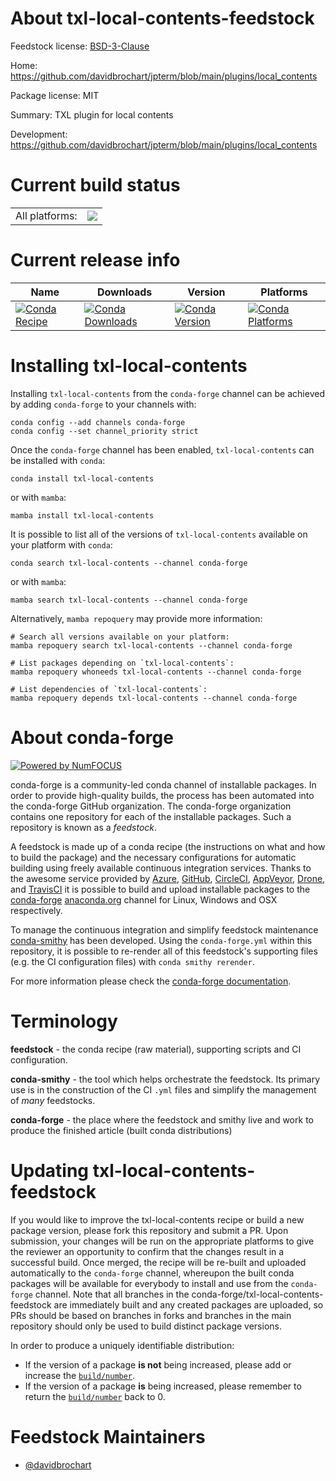 About txl-local-contents-feedstock
==================================

Feedstock license: [BSD-3-Clause](https://github.com/conda-forge/txl-local-contents-feedstock/blob/main/LICENSE.txt)

Home: https://github.com/davidbrochart/jpterm/blob/main/plugins/local_contents

Package license: MIT

Summary: TXL plugin for local contents

Development: https://github.com/davidbrochart/jpterm/blob/main/plugins/local_contents

Current build status
====================


<table><tr><td>All platforms:</td>
    <td>
      <a href="https://dev.azure.com/conda-forge/feedstock-builds/_build/latest?definitionId=22851&branchName=main">
        <img src="https://dev.azure.com/conda-forge/feedstock-builds/_apis/build/status/txl-local-contents-feedstock?branchName=main">
      </a>
    </td>
  </tr>
</table>

Current release info
====================

| Name | Downloads | Version | Platforms |
| --- | --- | --- | --- |
| [![Conda Recipe](https://img.shields.io/badge/recipe-txl--local--contents-green.svg)](https://anaconda.org/conda-forge/txl-local-contents) | [![Conda Downloads](https://img.shields.io/conda/dn/conda-forge/txl-local-contents.svg)](https://anaconda.org/conda-forge/txl-local-contents) | [![Conda Version](https://img.shields.io/conda/vn/conda-forge/txl-local-contents.svg)](https://anaconda.org/conda-forge/txl-local-contents) | [![Conda Platforms](https://img.shields.io/conda/pn/conda-forge/txl-local-contents.svg)](https://anaconda.org/conda-forge/txl-local-contents) |

Installing txl-local-contents
=============================

Installing `txl-local-contents` from the `conda-forge` channel can be achieved by adding `conda-forge` to your channels with:

```
conda config --add channels conda-forge
conda config --set channel_priority strict
```

Once the `conda-forge` channel has been enabled, `txl-local-contents` can be installed with `conda`:

```
conda install txl-local-contents
```

or with `mamba`:

```
mamba install txl-local-contents
```

It is possible to list all of the versions of `txl-local-contents` available on your platform with `conda`:

```
conda search txl-local-contents --channel conda-forge
```

or with `mamba`:

```
mamba search txl-local-contents --channel conda-forge
```

Alternatively, `mamba repoquery` may provide more information:

```
# Search all versions available on your platform:
mamba repoquery search txl-local-contents --channel conda-forge

# List packages depending on `txl-local-contents`:
mamba repoquery whoneeds txl-local-contents --channel conda-forge

# List dependencies of `txl-local-contents`:
mamba repoquery depends txl-local-contents --channel conda-forge
```


About conda-forge
=================

[![Powered by
NumFOCUS](https://img.shields.io/badge/powered%20by-NumFOCUS-orange.svg?style=flat&colorA=E1523D&colorB=007D8A)](https://numfocus.org)

conda-forge is a community-led conda channel of installable packages.
In order to provide high-quality builds, the process has been automated into the
conda-forge GitHub organization. The conda-forge organization contains one repository
for each of the installable packages. Such a repository is known as a *feedstock*.

A feedstock is made up of a conda recipe (the instructions on what and how to build
the package) and the necessary configurations for automatic building using freely
available continuous integration services. Thanks to the awesome service provided by
[Azure](https://azure.microsoft.com/en-us/services/devops/), [GitHub](https://github.com/),
[CircleCI](https://circleci.com/), [AppVeyor](https://www.appveyor.com/),
[Drone](https://cloud.drone.io/welcome), and [TravisCI](https://travis-ci.com/)
it is possible to build and upload installable packages to the
[conda-forge](https://anaconda.org/conda-forge) [anaconda.org](https://anaconda.org/)
channel for Linux, Windows and OSX respectively.

To manage the continuous integration and simplify feedstock maintenance
[conda-smithy](https://github.com/conda-forge/conda-smithy) has been developed.
Using the ``conda-forge.yml`` within this repository, it is possible to re-render all of
this feedstock's supporting files (e.g. the CI configuration files) with ``conda smithy rerender``.

For more information please check the [conda-forge documentation](https://conda-forge.org/docs/).

Terminology
===========

**feedstock** - the conda recipe (raw material), supporting scripts and CI configuration.

**conda-smithy** - the tool which helps orchestrate the feedstock.
                   Its primary use is in the construction of the CI ``.yml`` files
                   and simplify the management of *many* feedstocks.

**conda-forge** - the place where the feedstock and smithy live and work to
                  produce the finished article (built conda distributions)


Updating txl-local-contents-feedstock
=====================================

If you would like to improve the txl-local-contents recipe or build a new
package version, please fork this repository and submit a PR. Upon submission,
your changes will be run on the appropriate platforms to give the reviewer an
opportunity to confirm that the changes result in a successful build. Once
merged, the recipe will be re-built and uploaded automatically to the
`conda-forge` channel, whereupon the built conda packages will be available for
everybody to install and use from the `conda-forge` channel.
Note that all branches in the conda-forge/txl-local-contents-feedstock are
immediately built and any created packages are uploaded, so PRs should be based
on branches in forks and branches in the main repository should only be used to
build distinct package versions.

In order to produce a uniquely identifiable distribution:
 * If the version of a package **is not** being increased, please add or increase
   the [``build/number``](https://docs.conda.io/projects/conda-build/en/latest/resources/define-metadata.html#build-number-and-string).
 * If the version of a package **is** being increased, please remember to return
   the [``build/number``](https://docs.conda.io/projects/conda-build/en/latest/resources/define-metadata.html#build-number-and-string)
   back to 0.

Feedstock Maintainers
=====================

* [@davidbrochart](https://github.com/davidbrochart/)

